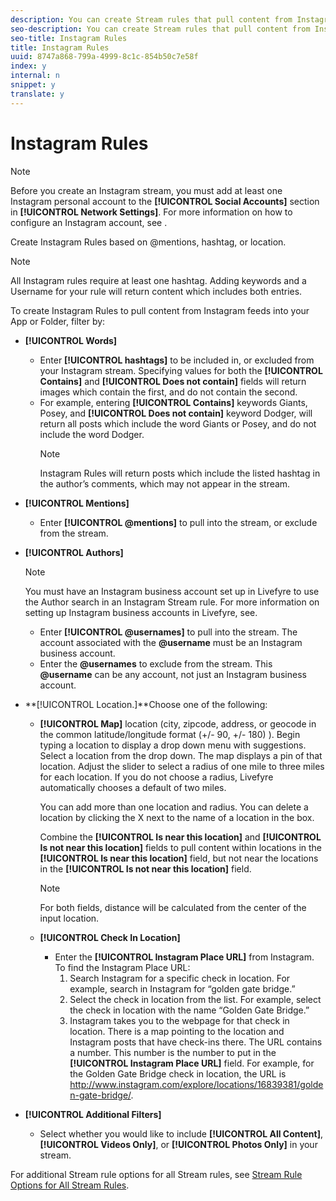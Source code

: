 ```yaml
---
description: You can create Stream rules that pull content from Instagram.
seo-description: You can create Stream rules that pull content from Instagram.
seo-title: Instagram Rules
title: Instagram Rules
uuid: 8747a868-799a-4999-8c1c-854b50c7e58f
index: y
internal: n
snippet: y
translate: y
---
```


# Instagram Rules


>[!NOTE]
>
>Before you create an Instagram stream, you must add at least one Instagram personal account to the **[!UICONTROL  Social Accounts]** section in **[!UICONTROL  Network Settings]**. For more information on how to configure an Instagram account, see [](t_configure_social_accout_instagram/c_about_instagram_accounts.md#c_about_instagram_accounts).


Create Instagram Rules based on @mentions, hashtag, or location.

>[!NOTE]
>
>All Instagram rules require at least one hashtag. Adding keywords and a Username for your rule will return content which includes both entries.

To create Instagram Rules to pull content from Instagram feeds into your App or Folder, filter by:

* **[!UICONTROL  Words]**
    * Enter **[!UICONTROL  hashtags]** to be included in, or excluded from your Instagram stream. Specifying values for both the **[!UICONTROL  Contains]** and **[!UICONTROL  Does not contain]** fields will return images which contain the first, and do not contain the second.
    * For example, entering **[!UICONTROL  Contains]** keywords Giants, Posey, and **[!UICONTROL  Does not contain]** keyword Dodger, will return all posts which include the word Giants or Posey, and do not include the word Dodger.
      >[!NOTE]
      >
      >Instagram Rules will return posts which include the listed hashtag in the author’s comments, which may not appear in the stream.


* **[!UICONTROL  Mentions]**
    * Enter **[!UICONTROL  @mentions]** to pull into the stream, or exclude from the stream.

* **[!UICONTROL  Authors]**
  >[!NOTE]
  >
  >You must have an Instagram business account set up in Livefyre to use the Author search in an Instagram Stream rule. For more information on setting up Instagram business accounts in Livefyre, see[](t_configure_social_accout_instagram/c_about_instagram_accounts.md#c_about_instagram_accounts).

    * Enter **[!UICONTROL  @usernames]** to pull into the stream. The account associated with the **@username** must be an Instagram business account.
    * Enter the **@usernames** to exclude from the stream. This **@username** can be any account, not just an Instagram business account.

* **[!UICONTROL  Location.]**Choose one of the following:
    * **[!UICONTROL  Map]** location (city, zipcode, address, or geocode in the common latitude/longitude format (+/- 90, +/- 180) ). Begin typing a location to display a drop down menu with suggestions. Select a location from the drop down. The map displays a pin of that location. Adjust the slider to select a radius of one mile to three miles for each location. If you do not choose a radius, Livefyre automatically chooses a default of two miles.

      You can add more than one location and radius. You can delete a location by clicking the X next to the name of a location in the box.

      Combine the **[!UICONTROL  Is near this location]** and **[!UICONTROL  Is not near this location]** fields to pull content within locations in the **[!UICONTROL  Is near this location]** field, but not near the locations in the **[!UICONTROL  Is not near this location]** field.

      >[!NOTE]
      >
      >For both fields, distance will be calculated from the center of the input location.


    * **[!UICONTROL  Check In Location]** 
        * Enter the **[!UICONTROL  Instagram Place URL]** from Instagram. To find the Instagram Place URL:        
            1. Search Instagram for a specific check in location. For example, search in Instagram for “golden gate bridge.”
            1. Select the check in location from the list. For example, select the check in location with the name “Golden Gate Bridge.”
            1. Instagram takes you to the webpage for that check in location. There is a map pointing to the location and Instagram posts that have check-ins there. The URL contains a number. This number is the number to put in the **[!UICONTROL  Instagram Place URL]** field. For example, for the Golden Gate Bridge check in location, the URL is http://www.instagram.com/explore/locations/16839381/golden-gate-bridge/.



* **[!UICONTROL  Additional Filters]**
    * Select whether you would like to include **[!UICONTROL  All Content]**, **[!UICONTROL  Videos Only]**, or **[!UICONTROL  Photos Only]** in your stream.

For additional Stream rule options for all Stream rules, see [ Stream Rule Options for All Stream Rules](c_stream_rule_options_for_all_stream_rules.md#c_stream_rule_options_for_all_stream_rules). 
